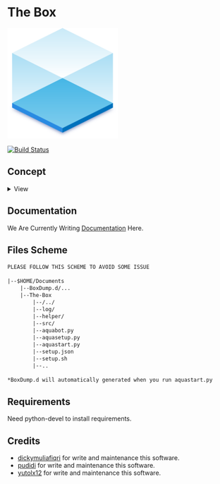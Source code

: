 # The Box
<img width="250" height="250" src=/assests/Logo.png>

[![Build Status](https://travis-ci.com/aquabellus/The-Box.svg?token=j9yvFkydydnFaRfy8yoE&branch=master)](https://travis-ci.com/aquabellus/The-Box)

## Concept
<details>
    <summary>View</summary>

#### Blueprint
![Blueprint](/assests/Blueprint.png)

#### Flowchart
![Flowchart](/assests/Flowchart.png)

</details>

## Documentation
We Are Currently Writing [Documentation](https://aquabellus.gitbook.io/aqua-bellus/) Here.

## Files Scheme
    PLEASE FOLLOW THIS SCHEME TO AVOID SOME ISSUE
    
    |--$HOME/Documents
        |--BoxDump.d/...
        |--The-Box
            |--/../
            |--log/
            |--helper/
            |--src/
            |--aquabot.py
            |--aquasetup.py
            |--aquastart.py
            |--setup.json
            |--setup.sh
            |--..
            
    *BoxDump.d will automatically generated when you run aquastart.py

## Requirements
Need python-devel to install requirements.

## Credits
- [dickymuliafiqri](https://github.com/Dicky-MF) for write and maintenance this software.
- [pudidi](https://github.com/pudidi) for write and maintenance this software.
- [yutolx12](https://github.com/yutolx12) for write and maintenance this software.
